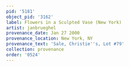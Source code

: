 ```yaml
---
pid: '5181'
object_pid: '3162'
label: Flowers in a Sculpted Vase (New York)
artist: janbrueghel
provenance_date: Jan 27 2000
provenance_location: New York, NY
provenance_text: 'Sale, Christie''s, Lot #79'
collection: provenance
order: '0524'
---
```

